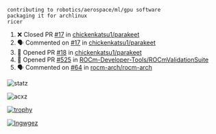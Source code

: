 ```
contributing to robotics/aerospace/ml/gpu software
packaging it for archlinux
ricer
```

<!--START_SECTION:activity-->
1. ❌ Closed PR [#17](https://github.com/chickenkatsu1/parakeet/pull/17) in [chickenkatsu1/parakeet](https://github.com/chickenkatsu1/parakeet)
2. 🗣 Commented on [#17](https://github.com/chickenkatsu1/parakeet/issues/17) in [chickenkatsu1/parakeet](https://github.com/chickenkatsu1/parakeet)
3. 💪 Opened PR [#18](https://github.com/chickenkatsu1/parakeet/pull/18) in [chickenkatsu1/parakeet](https://github.com/chickenkatsu1/parakeet)
4. 💪 Opened PR [#525](https://github.com/ROCm-Developer-Tools/ROCmValidationSuite/pull/525) in [ROCm-Developer-Tools/ROCmValidationSuite](https://github.com/ROCm-Developer-Tools/ROCmValidationSuite)
5. 🗣 Commented on [#64](https://github.com/rocm-arch/rocm-arch/issues/64) in [rocm-arch/rocm-arch](https://github.com/rocm-arch/rocm-arch)
<!--END_SECTION:activity-->


![statz](https://github-readme-stats.vercel.app/api?username=acxz&include_all_commits=true&show_icons=true)

<p><img align="center" src="https://github-readme-streak-stats.herokuapp.com/?user=acxz&" alt="acxz" /></p>

[![trophy](https://github-profile-trophy.vercel.app/?username=acxz)](https://github.com/ryo-ma/github-profile-trophy)

[![lngwgez](https://github-readme-stats.vercel.app/api/top-langs/?username=acxz&layout=compact)](https://github.com/acxz/github-readme-stats)
